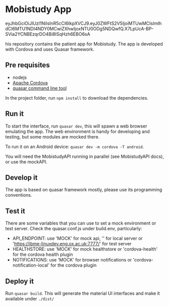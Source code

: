 # Mobistudy App

eyJhbGciOiJIUzI1NiIsInR5cCI6IkpXVCJ9.eyJ0ZWFtS2V5IjoiMTUwMCIsImlhdCI6MTU1NDI4NDY0MCwiZXhwIjoxNTU0ODg5NDQwfQ.X7LpUcA-BP-SVia2YCNBEzqrDO4Bi8ISqHzh6EBO6sA

his repository contains the patient app for Mobistudy.
The app is developed with Cordova and uses Quasar framework.

## Pre requisites

- nodejs
- [Apache Cordova](https://cordova.apache.org/)
- [quasar command line tool](https://quasar-framework.org/guide/quasar-cli.html)

In the project folder, run `npm install` to download the dependencies.

## Run it

To start the interface, run `quasar dev`, this will spawn a web browser emulating the app.
The web environment is handy for developing and testing, but some modules are mocked there.

To run it on an Android device: `quasar dev -m cordova -T android`.

You will need the MobistudyAPI running in parallel (see MobistudyAPI docs), or use the mockAPI.


## Develop it

The app is based on quasar framework mostly, please use its programming conventions.

## Test it

There are some variables that you can use to set a mock environment or test server.
Check the quasar.conf.js under build.env, particularly:

- API_ENDPOINT: use 'MOCK' for mock api, '' for local server or 'https://ibme-linuxdev.eng.ox.ac.uk:7777/' for test server
- HEALTHSTORE: use 'MOCK' for mock healthstore or 'cordova-health' for the cordova health plugin
- NOTIFICATIONS: use 'MOCK' for browser notifications or 'cordova-notification-local' for the cordova plugin


## Deploy it

Run `quasar build`.
This will generate the material UI interfaces and make it available under `./dist/`
